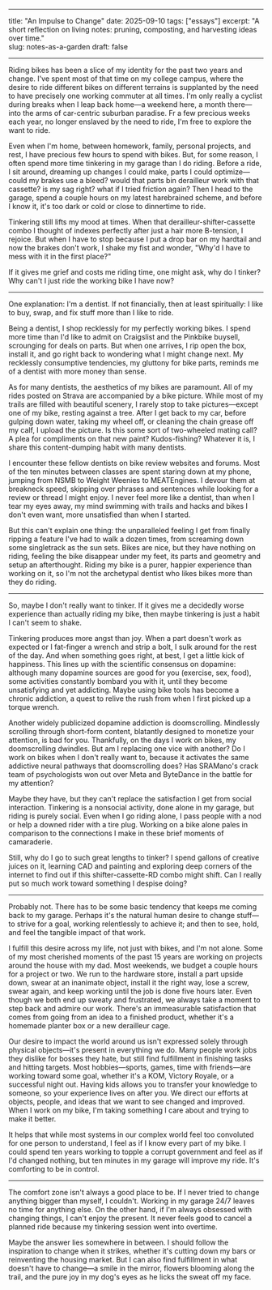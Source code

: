 ---  
title: "An Impulse to Change"
date: 2025-09-10
tags: ["essays"]
excerpt: "A short reflection on living notes: pruning, composting, and harvesting ideas over time."  
slug: notes-as-a-garden
draft: false
___
Riding bikes has been a slice of my identity for the past two years and change. I've spent most of that time on my college campus, where the desire to ride different bikes on different terrains is supplanted by the need to have precisely one working commuter at all times. I'm only really a cyclist during breaks when I leap back home—a weekend here, a month there—into the arms of car-centric suburban paradise. Fr a few precious weeks each year, no longer enslaved by the need to ride, I'm free to explore the want to ride. 

Even when I'm home, between homework, family, personal projects, and rest, I have precious few hours to spend with bikes. But, for some reason, I often spend more time tinkering in my garage than I do riding. Before a ride, I sit around, dreaming up changes I could make, parts I could optimize—could my brakes use a bleed? would that parts bin derailleur work with that cassette? is my sag right? what if I tried friction again? Then I head to the garage, spend a couple hours on my latest harebrained scheme, and before I know it, it's too dark or cold or close to dinnertime to ride. 

Tinkering still lifts my mood at times. When that derailleur-shifter-cassette combo I thought of indexes perfectly after just a hair more B-tension, I rejoice. But when I have to stop because I put a drop bar on my hardtail and now the brakes don't work, I shake my fist and wonder, "Why'd I have to mess with it in the first place?"

If it gives me grief and costs me riding time, one might ask, why do I tinker? Why can't I just ride the working bike I have now? 

____

One explanation: I'm a dentist. If not financially, then at least spiritually: I like to buy, swap, and fix stuff more than I like to ride. 

Being a dentist, I shop recklessly for my perfectly working bikes. I spend more time than I'd like to admit on Craigslist and the Pinkbike buysell, scrounging for deals on parts. But when one arrives, I rip open the box, install it, and go right back to wondering what I might change next. My recklessly consumptive tendencies, my gluttony for bike parts, reminds me of a dentist with more money than sense. 

As for many dentists, the aesthetics of my bikes are paramount. All of my rides posted on Strava are accompanied by a bike picture. While most of my trails are filled with beautiful scenery, I rarely stop to take pictures—except one of my bike, resting against a tree. After I get back to my car, before gulping down water, taking my wheel off, or cleaning the chain grease off my calf, I upload the picture. Is this some sort of two-wheeled mating call? A plea for compliments on that new paint? Kudos-fishing? Whatever it is, I share this content-dumping habit with many dentists. 

I encounter these fellow dentists on bike review websites and forums. Most of the ten minutes between classes are spent staring down at my phone, jumping from NSMB to Weight Weenies to MEATEngines. I devour them at breakneck speed, skipping over phrases and sentences while looking for a review or thread I might enjoy. I never feel more like a dentist, than when I tear my eyes away, my mind swimming with trails and hacks and bikes I don't even want, more unsatisfied than when I started. 

But this can't explain one thing: the unparalleled feeling I get from finally ripping a feature I've had to walk a dozen times, from screaming down some singletrack as the sun sets. Bikes are nice, but they have nothing on riding, feeling the bike disappear under my feet, its parts and geometry and setup an afterthought. Riding my bike is a purer, happier experience than working on it, so I'm not the archetypal dentist who likes bikes more than they do riding. 

___

So, maybe I don't really want to tinker. If it gives me a decidedly worse experience than actually riding my bike, then maybe tinkering is just a habit I can't seem to shake. 

Tinkering produces more angst than joy. When a part doesn't work as expected or I fat-finger a wrench and strip a bolt, I sulk around for the rest of the day. And when something goes right, at best, I get a little kick of happiness. This lines up with the scientific consensus on dopamine: although many dopamine sources are good for you (exercise, sex, food), some activities constantly bombard you with it, until they become unsatisfying and yet addicting. Maybe using bike tools has become a chronic addiction, a quest to relive the rush from when I first picked up a torque wrench. 

Another widely publicized dopamine addiction is doomscrolling. Mindlessly scrolling through short-form content, blatantly designed to monetize your attention, is bad for you. Thankfully, on the days I work on bikes, my doomscrolling dwindles. But am I replacing one vice with another? Do I work on bikes when I don't really want to, because it activates the same addictive neural pathways that doomscrolling does? Has SRAMano's crack team of psychologists won out over Meta and ByteDance in the battle for my attention?

Maybe they have, but they can't replace the satisfaction I get from social interaction. Tinkering is a nonsocial activity, done alone in my garage, but riding is purely social. Even when I go riding alone, I pass people with a nod or help a downed rider with a tire plug. Working on a bike alone pales in comparison to the connections I make in these brief moments of camaraderie. 

Still, why do I go to such great lengths to tinker? I spend gallons of creative juices on it, learning CAD and painting and exploring deep corners of the internet to find out if this shifter-cassette-RD combo might shift. Can I really put so much work toward something I despise doing?

___

Probably not. There has to be some basic tendency that keeps me coming back to my garage. Perhaps it's the natural human desire to change stuff—to strive for a goal, working relentlessly to achieve it; and then to see, hold, and feel the tangible impact of that work. 

I fulfill this desire across my life, not just with bikes, and I'm not alone. Some of my most cherished moments of the past 15 years are working on projects around the house with my dad. Most weekends, we budget a couple hours for a project or two. We run to the hardware store, install a part upside down, swear at an inanimate object, install it the right way, lose a screw, swear again, and keep working until the job is done five hours later. Even though we both end up sweaty and frustrated, we always take a moment to step back and admire our work. There's an immeasurable satisfaction that comes from going from an idea to a finished product, whether it's a homemade planter box or a new derailleur cage. 

Our desire to impact the world around us isn't expressed solely through physical objects—it's present in everything we do. Many people work jobs they dislike for bosses they hate, but still find fulfillment in finishing tasks and hitting targets. Most hobbies—sports, games, time with friends—are working toward some goal, whether it's a KOM, Victory Royale, or a successful night out. Having kids allows you to transfer your knowledge to someone, so your experience lives on after you. We direct our efforts at objects, people, and ideas that we want to see changed and improved. When I work on my bike, I'm taking something I care about and trying to make it better. 

It helps that while most systems in our complex world feel too convoluted for one person to understand, I feel as if I know every part of my bike. I could spend ten years working to topple a corrupt government and feel as if I'd changed nothing, but ten minutes in my garage will improve my ride. It's comforting to be in control. 

___

The comfort zone isn't always a good place to be. If I never tried to change anything bigger than myself, I couldn't. Working in my garage 24/7 leaves no time for anything else. On the other hand, if I'm always obsessed with changing things, I can't enjoy the present. It never feels good to cancel a planned ride because my tinkering session went into overtime. 

Maybe the answer lies somewhere in between. I should follow the inspiration to change when it strikes, whether it's cutting down my bars or reinventing the housing market. But I can also find fulfillment in what doesn't have to change—a smile in the mirror, flowers blooming along the trail, and the pure joy in my dog's eyes as he licks the sweat off my face. 